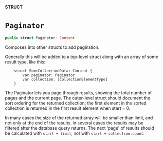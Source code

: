 **STRUCT**

# `Paginator`

```swift
public struct Paginator: Content
```

Composes into other structs to add pagination.

Generally this will be added to a top-level struct along with an array of some result type, like this:

```
	struct SomeCollectionData: Content {
		var paginator: Paginator
		var collection: [CollectionElementType]
	}
```
The Paginator lets you page through results, showing the total number of pages and the current page.
The outer-level struct should document the sort ordering for the returned collection; the first element
in the sorted collection is returned in the first result element when start = 0.

In many cases the size of the returned array will be smaller than limit, and not only at the end of the results.
In several cases the results may be filtered after the database query returns. The next 'page' of results should
be calculated with `start + limit`, not with `start + collection.count`.

